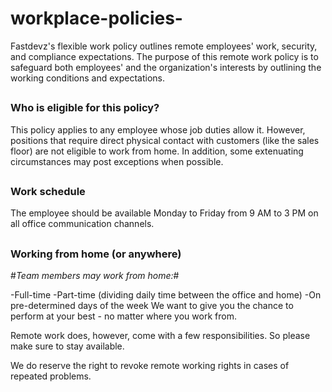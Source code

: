 # workplace-policies-
Fastdevz's flexible work policy outlines remote employees' work, security, and compliance expectations. The purpose of this remote work policy is to safeguard both employees' and the organization's interests by outlining the working conditions and expectations.
##
### Who is eligible for this policy?

This policy applies to any employee whose job duties allow it. However, positions that require direct physical contact with customers (like the sales floor) are not eligible to work from home. In addition, some extenuating circumstances may post exceptions when possible.
##
### Work schedule

The employee should be available Monday to Friday from 9 AM to 3 PM on all office communication channels.
##
### Working from home (or anywhere)
#*Team members may work from home:*#

-Full-time
-Part-time (dividing daily time between the office and home)
-On pre-determined days of the week
We want to give you the chance to perform at your best - no matter where you work from.

Remote work does, however, come with a few responsibilities. So please make sure to stay available.

We do reserve the right to revoke remote working rights in cases of repeated problems.
